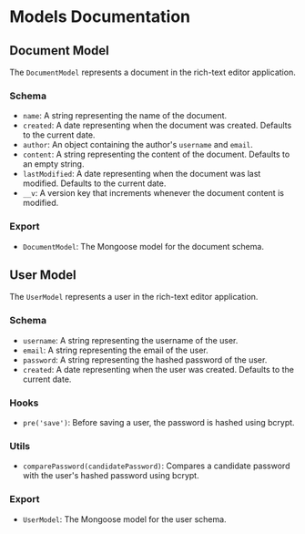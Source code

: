 # Models Documentation

## Document Model

The `DocumentModel` represents a document in the rich-text editor application.

### Schema

- `name`: A string representing the name of the document.
- `created`: A date representing when the document was created. Defaults to the current date.
- `author`: An object containing the author's `username` and `email`.
- `content`: A string representing the content of the document. Defaults to an empty string.
- `lastModified`: A date representing when the document was last modified. Defaults to the current date.
- `__v`: A version key that increments whenever the document content is modified.

### Export

- `DocumentModel`: The Mongoose model for the document schema.

## User Model

The `UserModel` represents a user in the rich-text editor application.

### Schema

- `username`: A string representing the username of the user.
- `email`: A string representing the email of the user.
- `password`: A string representing the hashed password of the user.
- `created`: A date representing when the user was created. Defaults to the current date.

### Hooks

- `pre('save')`: Before saving a user, the password is hashed using bcrypt.

### Utils

- `comparePassword(candidatePassword)`: Compares a candidate password with the user's hashed password using bcrypt.

### Export

- `UserModel`: The Mongoose model for the user schema.
